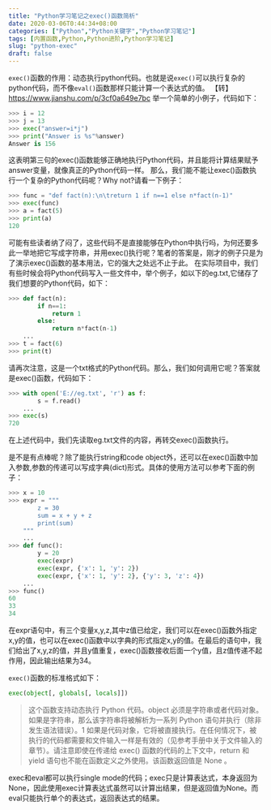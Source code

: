 ```yaml
---
title: "Python学习笔记之exec()函数简析"
date: 2020-03-06T0:44:34+08:00
categories: ["Python","Python关键字","Python学习笔记"]
tags: [内置函数,Python,Python进阶,Python学习笔记]
slug: "python-exec"
draft: false
---
```


`exec()`函数的作用：动态执行python代码。也就是说`exec()`可以执行复杂的python代码，而不像`eval()`函数那样只能计算一个表达式的值。
【转】<https://www.jianshu.com/p/3cf0a649e7bc>
举一个简单的小例子，代码如下：

```python
>>> i = 12
>>> j = 13
>>> exec("answer=i*j")
>>> print("Answer is %s"%answer)
Answer is 156
```

这表明第三句的exec()函数能够正确地执行Python代码，并且能将计算结果赋予answer变量，就像真正的Python代码一样。
那么，我们能不能让exec()函数执行一个复杂的Python代码呢？Why not?请看一下例子：

```python
>>> func = "def fact(n):\n\treturn 1 if n==1 else n*fact(n-1)"
>>> exec(func)
>>> a = fact(5)
>>> print(a)
120
```

可能有些读者纳了闷了，这些代码不是直接能够在Python中执行吗，为何还要多此一举地把它写成字符串，并用exec()执行呢？笔者的答案是，刚才的例子只是为了演示exec()函数的基本用法，它的强大之处远不止于此。
在实际项目中，我们有些时候会将Python代码写入一些文件中，举个例子，如以下的eg.txt,它储存了我们想要的Python代码，如下：

```python
>>> def fact(n):
        if n==1:
            return 1
        else:
            return n*fact(n-1)
    ...
>>> t = fact(6)
>>> print(t)
```

请再次注意，这是一个txt格式的Python代码。那么，我们如何调用它呢？答案就是exec()函数，代码如下：

```python
>>> with open('E://eg.txt', 'r') as f:
        s = f.read()
    ...
>>> exec(s)
720
```

在上述代码中，我们先读取eg.txt文件的内容，再转交exec()函数执行。

是不是有点棒呢？除了能执行string和code object外，还可以在exec()函数中加入参数,参数的传递可以写成字典(dict)形式。具体的使用方法可以参考下面的例子：

```python
>>> x = 10
>>> expr = """
        z = 30
        sum = x + y + z
        print(sum)
    """
    ...
>>> def func():
        y = 20
        exec(expr)
        exec(expr, {'x': 1, 'y': 2})
        exec(expr, {'x': 1, 'y': 2}, {'y': 3, 'z': 4})
    ...
>>> func()
60
33
34
```

在expr语句中，有三个变量x,y,z,其中z值已给定，我们可以在exec()函数外指定x,y的值，也可以在exec()函数中以字典的形式指定x,y的值。在最后的语句中，我们给出了x,y,z的值，并且y值重复，exec()函数接收后面一个y值，且z值传递不起作用，因此输出结果为34。

`exec()`函数的标准格式如下：

```python
exec(object[, globals[, locals]])
```

>这个函数支持动态执行 Python 代码。object 必须是字符串或者代码对象。如果是字符串，那么该字符串将被解析为一系列 Python 语句并执行（除非发生语法错误）。1 如果是代码对象，它将被直接执行。在任何情况下，被执行的代码都需要和文件输入一样是有效的（见参考手册中关于文件输入的章节）。请注意即使在传递给 exec() 函数的代码的上下文中，return 和 yield 语句也不能在函数定义之外使用。该函数返回值是 None 。

exec和eval都可以执行single mode的代码；exec只是计算表达式，本身返回为None，因此使用exec计算表达式虽然可以计算出结果，但是返回值为None。而eval只能执行单个的表达式，返回表达式的结果。

